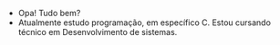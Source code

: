 - Opa! Tudo bem?
- Atualmente estudo programação, em específico C. Estou cursando técnico em Desenvolvimento de sistemas.

<!---
marcoslima42/marcoslima42 is a ✨ special ✨ repository because its `README.md` (this file) appears on your GitHub profile.
You can click the Preview link to take a look at your changes.
--->

